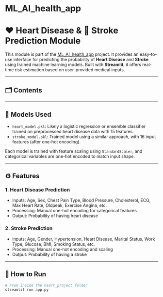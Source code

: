 # ML_AI_health_app


# ❤️ Heart Disease & 🧠 Stroke Prediction Module

This module is part of the [ML_AI_health_app](https://github.com/Harshithpatali/ML_AI_health_app) project. It provides an easy-to-use interface for predicting the probability of **Heart Disease** and **Stroke** using trained machine learning models. Built with **Streamlit**, it offers real-time risk estimation based on user-provided medical inputs.

---

## 🗂️ Contents


---

## 🧠 Models Used

- `heart_model.pkl`: Likely a logistic regression or ensemble classifier trained on preprocessed heart disease data with 15 features.
- `stroke_model.pkl`: Trained model using a similar approach, with 16 input features (after one-hot encoding).

Each model is trained with feature scaling using `StandardScaler`, and categorical variables are one-hot encoded to match input shape.

---

## ⚙️ Features

### 1. Heart Disease Prediction
- Inputs: Age, Sex, Chest Pain Type, Blood Pressure, Cholesterol, ECG, Max Heart Rate, Oldpeak, Exercise Angina, etc.
- Processing: Manual one-hot encoding for categorical features
- Output: Probability of having heart disease

### 2. Stroke Prediction
- Inputs: Age, Gender, Hypertension, Heart Disease, Marital Status, Work Type, Glucose, BMI, Smoking Status, etc.
- Processing: Manual one-hot encoding and scaling
- Output: Probability of having a stroke

---

## 🚀 How to Run

```bash
# From inside the heart_project folder
streamlit run app.py
